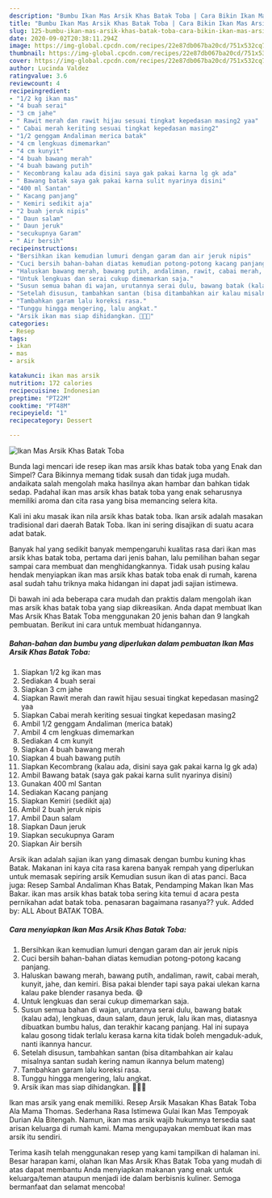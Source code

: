 ```yaml
---
description: "Bumbu Ikan Mas Arsik Khas Batak Toba | Cara Bikin Ikan Mas Arsik Khas Batak Toba Yang Sempurna"
title: "Bumbu Ikan Mas Arsik Khas Batak Toba | Cara Bikin Ikan Mas Arsik Khas Batak Toba Yang Sempurna"
slug: 125-bumbu-ikan-mas-arsik-khas-batak-toba-cara-bikin-ikan-mas-arsik-khas-batak-toba-yang-sempurna
date: 2020-09-02T20:38:11.294Z
image: https://img-global.cpcdn.com/recipes/22e87db067ba20cd/751x532cq70/ikan-mas-arsik-khas-batak-toba-foto-resep-utama.jpg
thumbnail: https://img-global.cpcdn.com/recipes/22e87db067ba20cd/751x532cq70/ikan-mas-arsik-khas-batak-toba-foto-resep-utama.jpg
cover: https://img-global.cpcdn.com/recipes/22e87db067ba20cd/751x532cq70/ikan-mas-arsik-khas-batak-toba-foto-resep-utama.jpg
author: Lucinda Valdez
ratingvalue: 3.6
reviewcount: 4
recipeingredient:
- "1/2 kg ikan mas"
- "4 buah serai"
- "3 cm jahe"
- " Rawit merah dan rawit hijau sesuai tingkat kepedasan masing2 yaa"
- " Cabai merah keriting sesuai tingkat kepedasan masing2"
- "1/2 genggam Andaliman merica batak"
- "4 cm lengkuas dimemarkan"
- "4 cm kunyit"
- "4 buah bawang merah"
- "4 buah bawang putih"
- " Kecombrang kalau ada disini saya gak pakai karna lg gk ada"
- " Bawang batak saya gak pakai karna sulit nyarinya disini"
- "400 ml Santan"
- " Kacang panjang"
- " Kemiri sedikit aja"
- "2 buah jeruk nipis"
- " Daun salam"
- " Daun jeruk"
- "secukupnya Garam"
- " Air bersih"
recipeinstructions:
- "Bersihkan ikan kemudian lumuri dengan garam dan air jeruk nipis"
- "Cuci bersih bahan-bahan diatas kemudian potong-potong kacang panjang."
- "Haluskan bawang merah, bawang putih, andaliman, rawit, cabai merah, kunyit, jahe, dan kemiri. Bisa pakai blender tapi saya pakai ulekan karna kalau pake blender rasanya beda. 😄"
- "Untuk lengkuas dan serai cukup dimemarkan saja."
- "Susun semua bahan di wajan, urutannya serai dulu, bawang batak (kalau ada), lengkuas, daun salam, daun jeruk, lalu ikan mas, diatasnya dibuatkan bumbu halus, dan terakhir kacang panjang. Hal ini supaya kalau gosong tidak terlalu kerasa karna kita tidak boleh mengaduk-aduk, nanti ikannya hancur."
- "Setelah disusun, tambahkan santan (bisa ditambahkan air kalau misalnya santan sudah kering namun ikannya belum mateng)"
- "Tambahkan garam lalu koreksi rasa."
- "Tunggu hingga mengering, lalu angkat."
- "Arsik ikan mas siap dihidangkan. 🤤😋😋"
categories:
- Resep
tags:
- ikan
- mas
- arsik

katakunci: ikan mas arsik 
nutrition: 172 calories
recipecuisine: Indonesian
preptime: "PT22M"
cooktime: "PT48M"
recipeyield: "1"
recipecategory: Dessert

---
```



![Ikan Mas Arsik Khas Batak Toba](https://img-global.cpcdn.com/recipes/22e87db067ba20cd/751x532cq70/ikan-mas-arsik-khas-batak-toba-foto-resep-utama.jpg)

Bunda lagi mencari ide resep ikan mas arsik khas batak toba yang Enak dan Simpel? Cara Bikinnya memang tidak susah dan tidak juga mudah. andaikata salah mengolah maka hasilnya akan hambar dan bahkan tidak sedap. Padahal ikan mas arsik khas batak toba yang enak seharusnya memiliki aroma dan cita rasa yang bisa memancing selera kita.

Kali ini aku masak ikan nila arsik khas batak toba. Ikan arsik adalah masakan tradisional dari daerah Batak Toba. Ikan ini sering disajikan di suatu acara adat batak.

Banyak hal yang sedikit banyak mempengaruhi kualitas rasa dari ikan mas arsik khas batak toba, pertama dari jenis bahan, lalu pemilihan bahan segar sampai cara membuat dan menghidangkannya. Tidak usah pusing kalau hendak menyiapkan ikan mas arsik khas batak toba enak di rumah, karena asal sudah tahu triknya maka hidangan ini dapat jadi sajian istimewa.


Di bawah ini ada beberapa cara mudah dan praktis dalam mengolah ikan mas arsik khas batak toba yang siap dikreasikan. Anda dapat membuat Ikan Mas Arsik Khas Batak Toba menggunakan 20 jenis bahan dan 9 langkah pembuatan. Berikut ini cara untuk membuat hidangannya.

<!--inarticleads1-->

##### Bahan-bahan dan bumbu yang diperlukan dalam pembuatan Ikan Mas Arsik Khas Batak Toba:

1. Siapkan 1/2 kg ikan mas
1. Sediakan 4 buah serai
1. Siapkan 3 cm jahe
1. Siapkan  Rawit merah dan rawit hijau sesuai tingkat kepedasan masing2 yaa
1. Siapkan  Cabai merah keriting sesuai tingkat kepedasan masing2
1. Ambil 1/2 genggam Andaliman (merica batak)
1. Ambil 4 cm lengkuas dimemarkan
1. Sediakan 4 cm kunyit
1. Siapkan 4 buah bawang merah
1. Siapkan 4 buah bawang putih
1. Siapkan  Kecombrang (kalau ada, disini saya gak pakai karna lg gk ada)
1. Ambil  Bawang batak (saya gak pakai karna sulit nyarinya disini)
1. Gunakan 400 ml Santan
1. Sediakan  Kacang panjang
1. Siapkan  Kemiri (sedikit aja)
1. Ambil 2 buah jeruk nipis
1. Ambil  Daun salam
1. Siapkan  Daun jeruk
1. Siapkan secukupnya Garam
1. Siapkan  Air bersih


Arsik ikan adalah sajian ikan yang dimasak dengan bumbu kuning khas Batak. Makanan ini kaya cita rasa karena banyak rempah yang diperlukan untuk memasak sepiring arsik Kemudian susun ikan di atas panci. Baca juga: Resep Sambal Andaliman Khas Batak, Pendamping Makan Ikan Mas Bakar. ikan mas arsik khas batak toba sering kita temui d acara pesta pernikahan adat batak toba. penasaran bagaimana rasanya?? yuk. Added by: ALL About BATAK TOBA. 

<!--inarticleads2-->

##### Cara menyiapkan Ikan Mas Arsik Khas Batak Toba:

1. Bersihkan ikan kemudian lumuri dengan garam dan air jeruk nipis
1. Cuci bersih bahan-bahan diatas kemudian potong-potong kacang panjang.
1. Haluskan bawang merah, bawang putih, andaliman, rawit, cabai merah, kunyit, jahe, dan kemiri. Bisa pakai blender tapi saya pakai ulekan karna kalau pake blender rasanya beda. 😄
1. Untuk lengkuas dan serai cukup dimemarkan saja.
1. Susun semua bahan di wajan, urutannya serai dulu, bawang batak (kalau ada), lengkuas, daun salam, daun jeruk, lalu ikan mas, diatasnya dibuatkan bumbu halus, dan terakhir kacang panjang. Hal ini supaya kalau gosong tidak terlalu kerasa karna kita tidak boleh mengaduk-aduk, nanti ikannya hancur.
1. Setelah disusun, tambahkan santan (bisa ditambahkan air kalau misalnya santan sudah kering namun ikannya belum mateng)
1. Tambahkan garam lalu koreksi rasa.
1. Tunggu hingga mengering, lalu angkat.
1. Arsik ikan mas siap dihidangkan. 🤤😋😋


Ikan mas arsik yang enak memiliki. Resep Arsik Masakan Khas Batak Toba Ala Mama Thomas. Sederhana Rasa Istimewa Gulai Ikan Mas Tempoyak Durian Ala Bitengah. Namun, ikan mas arsik wajib hukumnya tersedia saat arisan keluarga di rumah kami. Mama mengupayakan membuat ikan mas arsik itu sendiri. 

Terima kasih telah menggunakan resep yang kami tampilkan di halaman ini. Besar harapan kami, olahan Ikan Mas Arsik Khas Batak Toba yang mudah di atas dapat membantu Anda menyiapkan makanan yang enak untuk keluarga/teman ataupun menjadi ide dalam berbisnis kuliner. Semoga bermanfaat dan selamat mencoba!

